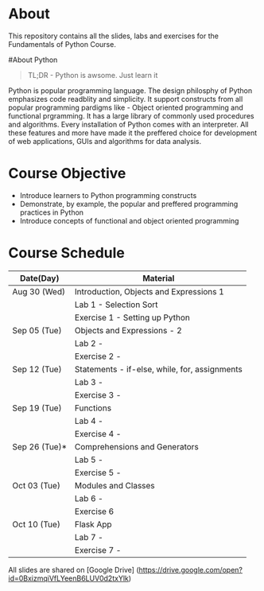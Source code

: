 # About

This repository contains all the slides, labs and exercises for the Fundamentals of Python Course. 

#About Python
> TL;DR - Python is awsome. Just learn it

Python is popular programming language. The design philosphy of Python emphasizes code readblity and simplicity. It support constructs from all popular programming pardigms like - Object oriented programming and functional prgramming. It has a large library of commonly used procedures and algorithms. Every installation of Python comes with an interpreter. All these features and more have made it the preffered choice for development of web applications, GUIs and algorithms for data analysis.

# Course Objective
* Introduce learners to Python programming constructs
* Demonstrate, by example, the popular and preffered programming practices in Python
* Introduce concepts of functional and object oriented programming

# Course Schedule

| Date(Day) |             Material      |
|------ |-------------------------------|
|Aug 30 (Wed)| Introduction, Objects and Expressions 1 |
|      | Lab 1 - Selection Sort |
|      | Exercise 1 - Setting up Python |
|Sep 05 (Tue) | Objects and Expressions - 2 |
|      | Lab 2 - |
|      | Exercise 2 -  |
|Sep 12 (Tue) | Statements - if-else, while, for, assignments |
|      | Lab 3 - |
|      | Exercise 3 -  |
|Sep 19 (Tue)| Functions |
|      | Lab 4 - |
|      | Exercise 4 -  |
|Sep 26 (Tue)* | Comprehensions and Generators |
|      | Lab 5 - |
|     | Exercise 5 -  |
|Oct 03 (Tue) | Modules and Classes |
|      | Lab 6 - |
|     | Exercise 6 |
|Oct 10 (Tue) | Flask App |
|     |  Lab 7 - |
|     |  Exercise 7 - |

All slides are shared on [Google Drive] (https://drive.google.com/open?id=0BxizmqiVfLYeenB6LUV0d2txYlk)
